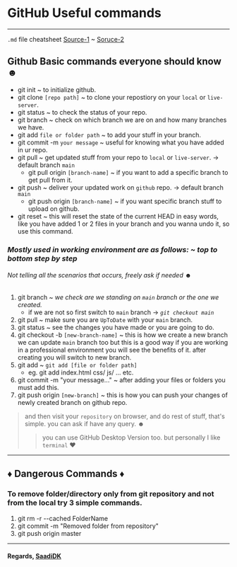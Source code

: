 # GitHub Useful commands
--------
`.md` file cheatsheet [Source-1](https://github.com/adam-p/markdown-here/wiki/Markdown-Cheatsheet) ~ [Soruce-2](https://github.com/tchapi/markdown-cheatsheet/blob/master/README.md)

Github Basic commands everyone should know ☻
---
* git init ~ to initialize github.
* git clone `[repo path]` ~ to clone your repostiory on your `local` or `live-server`.
* git status ~ to check the status of your repo.
* git branch ~ check on which branch we are on and how many branches we have.
* git add `file or folder path` ~ to add your stuff in your branch.
* git commit -m `your message` ~ useful for knowing what you have added in ur repo.
* git pull ~ get updated stuff from your repo to `local` or `live-server`. -> default branch `main`
  * git pull origin `[branch-name]` ~  if you want to add a specific branch to get pull from it.
* git push ~ deliver your updated work on `github` repo. -> default branch `main`
  * git push origin `[branch-name]` ~ if you want specific branch stuff to upload on github.
* git reset ~ this will reset the state of the current HEAD in easy words, like you have added 1 or 2 files in your branch and you wanna undo it, so use this command.

### *Mostly used in working environment are as follows: ~ top to bottom step by step*
###### Not telling all the scenarios that occurs, *freely ask if needed ☻*
1. git branch ~ *we check are we standing on `main` branch or the one we created.*
   * if we are not so first switch to `main` branch -> *`git checkout main`*
2. git pull ~ make sure you are `UpToDate` with your `main` branch.
3. git status ~ see the changes you have made or you are going to do.
4. git checkout -b `[new-branch-name]` ~ this is how we create a new branch we can update `main` branch too but this is a good way if you are working in a professional environment you will see the benefits of it. after creating you will switch to new branch.
5. git add ~ `git add [file or folder path]`
   * eg. git add index.html css/ js/ ... etc.
6. git commit -m "your message..." ~ after adding your files or folders you must add this.
7. git push origin `[new-branch]` ~ this is how you can push your changes of newly created branch on github repo.
> and then visit your `repository` on browser, and do rest of stuff, that's simple. you can ask if have any query. ☻
>> you can use GitHub Desktop Version too. but personally I like `terminal` ♥ 

---

## ♦ Dangerous Commands ♦
### To remove folder/directory only from git repository and not from the local try 3 simple commands.
1. git rm -r --cached FolderName
2. git commit -m "Removed folder from repository"
3. git push origin master
---
#### Regards, [SaadiDK](https://github.com/SaadiDK-003/)
